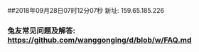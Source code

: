 ##2018年09月28日07时12分07秒 新址: 159.65.185.226
### 兔友常见问题及解答: https://github.com/wanggonging/d/blob/w/FAQ.md
